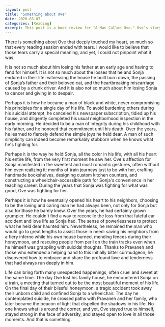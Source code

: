 ```yaml
---
layout: post
title: "Something about Ove"
date: 2020-08-07
categories: [Reading]
excerpt: This post is a book review for "A Man Called Ove." Ove's story is one of unwavering integrity and enduring love, showcasing the profound strength in the face of adversity and the tenderness in our heart when finding connections and love.
---
```


There is something about Ove that deeply touched my heart, so much so that every reading session ended with tears. I would like to believe that those tears carry a special meaning, and yet, I could not pinpoint what it was.

It is not so much about him losing his father at an early age and having to fend for himself. It is not so much about the losses that he and Sonja endured in their life: witnessing the house he built burn down, the passing of Sonja’s father and their beloved cat, and the heartbreaking miscarriage caused by a drunk driver. And it is also not so much about him losing Sonja to cancer and giving in to despair.

Perhaps it is how he became a man of black and white, never compromising his principles for a single day of his life. To avoid burdening others during his suicidal attempt, he canceled his newspaper subscription, tidied up his house, and diligently completed his usual neighborhood inspection in the early morning. He decided to be a man of integrity during his childhood with his father, and he honored that commitment until his death. Over the years, he learned to fiercely defend the simple joys he held dear. A man of such simplicity can indeed become remarkably stubborn when he knows what he's fighting for.

Perhaps it is the way he held Sonja, all the color in his life, with all his heart his entire life, from the very first moment he saw her. Ove's affection for Sonja manifested in the sweetest and most romantic gestures, often without him even realizing it: months of train journeys just to be with her, crafting handmade bookshelves, designing custom kitchen counters, and constructing a wheelchair-accessible path for Sonja's convenience in her teaching career. During the years that Sonja was fighting for what was good, Ove was fighting for her.

Perhaps it is how he eventually opened his heart to his neighbors, choosing to be the loving and caring man he had always been, not only for Sonja but also for those he barely knew. Over the years, he had certainly grown grumpier. He couldn't find a way to reconcile the loss from that fateful car accident and love life as Sonja had. The sense of powerlessness to protect what he held dear haunted him. Nevertheless, he remained the man who would go to great lengths to assist those in need: saving his neighbors from a fiery inferno while his own house burned, mending fences during their honeymoon, and rescuing people from peril on the train tracks even when he himself was grappling with suicidal thoughts. Thanks to Pravaneh and those who extended a helping hand to this initially bitter curmudgeon, he discovered how to embrace and share the profound love and tenderness that had always run deeply in him.

Life can bring forth many unexpected happenings, often cruel and sweet at the same time. The day Ove lost his family house, he encountered Sonja on a train, a meeting that turned out to be the most beautiful moment of his life. On the final day of their blissful honeymoon, a tragic accident took away their unborn child and confined Sonja to a wheelchair. The day he contemplated suicide, he crossed paths with Pravaneh and her family, who later became the beacon of light that dispelled the shadows in his life. No one knows what is around the corner, and yet, Ove stayed true to himself, stayed strong in the face of adversity, and stayed open to love in all those moments. And that is something.

